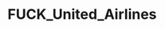 ---
title: FUCK_United_Airlines
crosslinks:
- autotldr
- unitedairlines
- Socialism_101
- AirlineHorror
- OutOfTheLoop
---